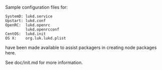 Sample configuration files for:
```
SystemD: lukd.service
Upstart: lukd.conf
OpenRC:  lukd.openrc
         lukd.openrcconf
CentOS:  lukd.init
OS X:    org.luk.lukd.plist
```
have been made available to assist packagers in creating node packages here.

See doc/init.md for more information.
